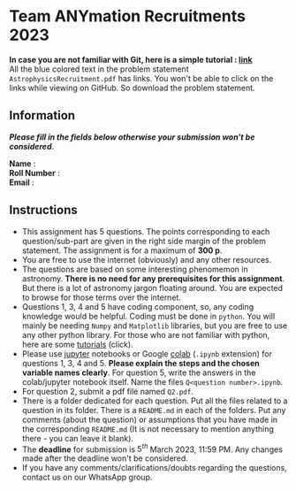 # Team ANYmation Recruitments 2023

**In case you are not familiar with Git, here is a simple tutorial : [link](https://www.youtube.com/watch?v=xmK1Q5uzH4w)** <br>
All the blue colored text in the problem statement ```AstrophysicsRecruitment.pdf``` has links. You won't be able to click on the links while viewing on GitHub. So download the problem statement.

## Information

___Please fill in the fields below otherwise your submission won't be considered___.

**Name** : <br>
**Roll Number** : <br>
**Email** : <br>

## Instructions

* This assignment has 5 questions. The points corresponding to each question/sub-part are given in the right side margin of the problem statement. The assignment is for a maximum of **300 p**.
* You are free to use the internet (obviously) and any other resources.
* The questions are based on some interesting phenomemon in astronomy. **There is no need for any prerequisites for this assignment**. But there is a lot of astronomy jargon floating around. You are expected to browse for those terms over the internet.
* Questions 1, 3, 4 and 5 have coding component, so, any coding knowledge would be helpful. Coding must be done in ```python```. You will mainly be needing ```Numpy``` and ```Matplotlib``` libraries, but you are free to use any other python library. For those who are not familiar with python, here are some [tutorials](https://github.com/krittikaiitb/tutorials/) (click).
* Please use [jupyter](https://jupyter.org/install) notebooks or Google [colab](https://colab.research.google.com/) (```.ipynb``` extension) for questions 1, 3, 4 and 5. **Please explain the steps and the chosen variable names clearly**. For question 5, write the answers in the colab/jupyter notebook itself. Name the files ```Q<question number>.ipynb```.
* For question 2, submit a pdf file named ```Q2.pdf```.
* There is a folder dedicated for each question. Put all the files related to a question in its folder. There is a ```README.md``` in each of the folders. Put any comments (about the question) or assumptions that you have made in the corresponding ```README.md``` (It is not necessary to mention anything there - you can leave it blank).
* The **deadline** for submission is $5^{th}$ March 2023, 11:59 PM. Any changes made after the deadline won't be considered.
* If you have any comments/clarifications/doubts regarding the questions, contact us on our WhatsApp group.
